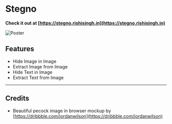 # Stegno

**Check it out at [https://stegno.rishisingh.in](https://stegno.rishisingh.in)**

<img src="https://cdn.jsdelivr.net/gh/rishi-singh26/stegno/public/WebOGPoster.png" alt="Poster"/>

## Features
- Hide Image in Image
- Extract Image from Image
- Hide Text in Image
- Extract Text from Image
---

## Credits

- Beautiful pecock image in browser mockup by [https://dribbble.com/jordanwilson](https://dribbble.com/jordanwilson)
